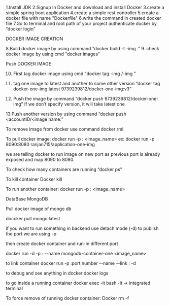 1.Install JDK
2.Signup In Docker and download and install Docker
3.create a simple spring boot application
4.create a simple rest controller
5.create a docker file with name "Dockerfile"
6.write the command in created docker file
7.Go to terminal and root path of your project authenticate docker by “docker login”

DOCKER IMAGE CREATION

8.Build docker image by using command 
“docker build -t <any name>-img .”
9. check docker image by using cmd 
"docker images"

 

Push DOCKER IMAGE

10. First tag docker image using cmd 
"docker tag <any name>-img  <username on docker>/<any name>-img "


 

11) tag one image to latest and another to some other version
“docker tag docker-one-img:latest 9739239812/docker-one-img:v3”

 

12. Push the image by command 
“docker push 9739239812/docker-one-img”
If we don’t specify version, it will take latest one 

 


 


13.Push another version by using command
 “docker push <accountID/<image name:<version name>”
 

 

To remove image from docker use command 
docker rmi <image name>

To pull docker image:
docker run -p <new port number>:<expose port number> <image_name>
ex: docker run -p 8090:8080 ranjan715/application-one-img

we are telling docker to run image on new port as previous port is already exposed and map 8090 to 8080.

 

To check how many containers are running
 “docker ps”

 

To kill container 
Docker kill <container id>

To run another container: 
docker run -p <new port number>:<expose port number> <image_name>


DataBase MongoDB

Pull docker image of mongo db
 

doccker pull mongo:latest

if you want to run something in backend use detach mode (-d)
to publish the port we are using  -p

then create docker container and run-in different port


docker run -d -p <new port number>:<expose port number>  --name mongodb-container-one <image_name>

to link container 
docker run -p <expose port number>:port number --name <name of the container>  --link <container name that is running>:<image name> -d <image name of spring boot>


to debug and see anything in docker 
docker logs <name of running container >

to go inside a running container 
docker exec -it <name of the running container> bash
-it -> integrated terminal 

To force remove of running docker container:
Docker rm -f <name of the running container>
